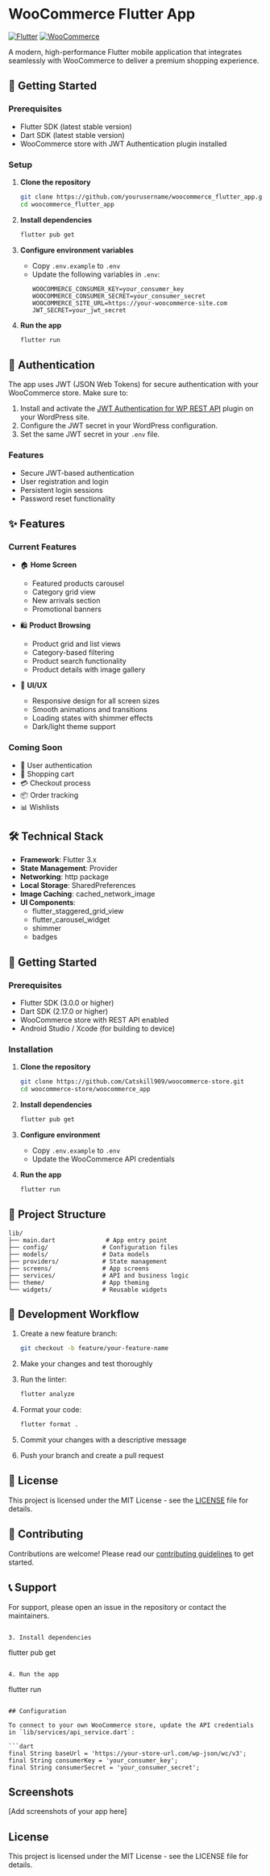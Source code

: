 # WooCommerce Flutter App

[![Flutter](https://img.shields.io/badge/Flutter-%2302569B.svg?style=for-the-badge&logo=Flutter&logoColor=white)](https://flutter.dev/)
[![WooCommerce](https://img.shields.io/badge/WooCommerce-96588A?style=for-the-badge&logo=WooCommerce&logoColor=white)](https://woocommerce.com/)

A modern, high-performance Flutter mobile application that integrates seamlessly with WooCommerce to deliver a premium shopping experience.

## 🚀 Getting Started

### Prerequisites
- Flutter SDK (latest stable version)
- Dart SDK (latest stable version)
- WooCommerce store with JWT Authentication plugin installed

### Setup

1. **Clone the repository**
   ```bash
   git clone https://github.com/yourusername/woocommerce_flutter_app.git
   cd woocommerce_flutter_app
   ```

2. **Install dependencies**
   ```bash
   flutter pub get
   ```

3. **Configure environment variables**
   - Copy `.env.example` to `.env`
   - Update the following variables in `.env`:
     ```
     WOOCOMMERCE_CONSUMER_KEY=your_consumer_key
     WOOCOMMERCE_CONSUMER_SECRET=your_consumer_secret
     WOOCOMMERCE_SITE_URL=https://your-woocommerce-site.com
     JWT_SECRET=your_jwt_secret
     ```

4. **Run the app**
   ```bash
   flutter run
   ```

## 🔐 Authentication

The app uses JWT (JSON Web Tokens) for secure authentication with your WooCommerce store. Make sure to:

1. Install and activate the [JWT Authentication for WP REST API](https://wordpress.org/plugins/jwt-authentication-for-wp-rest-api/) plugin on your WordPress site.
2. Configure the JWT secret in your WordPress configuration.
3. Set the same JWT secret in your `.env` file.

### Features
- Secure JWT-based authentication
- User registration and login
- Persistent login sessions
- Password reset functionality

## ✨ Features

### Current Features
- 🏠 **Home Screen**
  - Featured products carousel
  - Category grid view
  - New arrivals section
  - Promotional banners

- 🛍️ **Product Browsing**
  - Product grid and list views
  - Category-based filtering
  - Product search functionality
  - Product details with image gallery

- 🎨 **UI/UX**
  - Responsive design for all screen sizes
  - Smooth animations and transitions
  - Loading states with shimmer effects
  - Dark/light theme support

### Coming Soon
- 🔐 User authentication
- 🛒 Shopping cart
- 💳 Checkout process
- 📦 Order tracking
- 📊 Wishlists

## 🛠️ Technical Stack

- **Framework**: Flutter 3.x
- **State Management**: Provider
- **Networking**: http package
- **Local Storage**: SharedPreferences
- **Image Caching**: cached_network_image
- **UI Components**:
  - flutter_staggered_grid_view
  - flutter_carousel_widget
  - shimmer
  - badges

## 🚀 Getting Started

### Prerequisites

- Flutter SDK (3.0.0 or higher)
- Dart SDK (2.17.0 or higher)
- WooCommerce store with REST API enabled
- Android Studio / Xcode (for building to device)

### Installation

1. **Clone the repository**
   ```bash
   git clone https://github.com/Catskill909/woocommerce-store.git
   cd woocommerce-store/woocommerce_app
   ```

2. **Install dependencies**
   ```bash
   flutter pub get
   ```

3. **Configure environment**
   - Copy `.env.example` to `.env`
   - Update the WooCommerce API credentials

4. **Run the app**
   ```bash
   flutter run
   ```

## 📂 Project Structure

```
lib/
├── main.dart              # App entry point
├── config/               # Configuration files
├── models/               # Data models
├── providers/            # State management
├── screens/              # App screens
├── services/             # API and business logic
├── theme/                # App theming
└── widgets/              # Reusable widgets
```

## 🔄 Development Workflow

1. Create a new feature branch:
   ```bash
   git checkout -b feature/your-feature-name
   ```

2. Make your changes and test thoroughly

3. Run the linter:
   ```bash
   flutter analyze
   ```

4. Format your code:
   ```bash
   flutter format .
   ```

5. Commit your changes with a descriptive message

6. Push your branch and create a pull request

## 📝 License

This project is licensed under the MIT License - see the [LICENSE](LICENSE) file for details.

## 🤝 Contributing

Contributions are welcome! Please read our [contributing guidelines](CONTRIBUTING.md) to get started.

## 📞 Support

For support, please open an issue in the repository or contact the maintainers.
   ```

3. Install dependencies
   ```
   flutter pub get
   ```

4. Run the app
   ```
   flutter run
   ```

## Configuration

To connect to your own WooCommerce store, update the API credentials in `lib/services/api_service.dart`:

```dart
final String baseUrl = 'https://your-store-url.com/wp-json/wc/v3';
final String consumerKey = 'your_consumer_key';
final String consumerSecret = 'your_consumer_secret';
```

## Screenshots

[Add screenshots of your app here]

## License

This project is licensed under the MIT License - see the LICENSE file for details.
